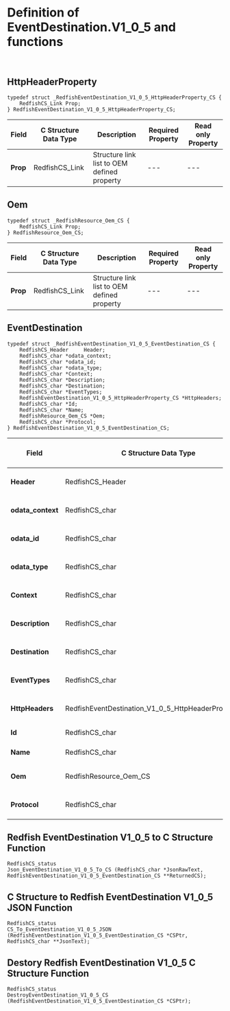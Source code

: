 # Definition of EventDestination.V1_0_5 and functions<br><br>

## HttpHeaderProperty
    typedef struct _RedfishEventDestination_V1_0_5_HttpHeaderProperty_CS {
        RedfishCS_Link Prop;
    } RedfishEventDestination_V1_0_5_HttpHeaderProperty_CS;

|Field |C Structure Data Type|Description |Required Property|Read only Property
| ---  | --- | --- | --- | ---
|**Prop**|RedfishCS_Link| Structure link list to OEM defined property| ---| ---


## Oem
    typedef struct _RedfishResource_Oem_CS {
        RedfishCS_Link Prop;
    } RedfishResource_Oem_CS;

|Field |C Structure Data Type|Description |Required Property|Read only Property
| ---  | --- | --- | --- | ---
|**Prop**|RedfishCS_Link| Structure link list to OEM defined property| ---| ---


## EventDestination
    typedef struct _RedfishEventDestination_V1_0_5_EventDestination_CS {
        RedfishCS_Header     Header;
        RedfishCS_char *odata_context;
        RedfishCS_char *odata_id;
        RedfishCS_char *odata_type;
        RedfishCS_char *Context;
        RedfishCS_char *Description;
        RedfishCS_char *Destination;
        RedfishCS_char *EventTypes;
        RedfishEventDestination_V1_0_5_HttpHeaderProperty_CS *HttpHeaders;
        RedfishCS_char *Id;
        RedfishCS_char *Name;
        RedfishResource_Oem_CS *Oem;
        RedfishCS_char *Protocol;
    } RedfishEventDestination_V1_0_5_EventDestination_CS;

|Field |C Structure Data Type|Description |Required Property|Read only Property
| ---  | --- | --- | --- | ---
|**Header**|RedfishCS_Header|Redfish C structure header|---|---
|**odata_context**|RedfishCS_char| String pointer to **@odata.context** property.| No| No
|**odata_id**|RedfishCS_char| String pointer to **@odata.id** property.| No| No
|**odata_type**|RedfishCS_char| String pointer to **@odata.type** property.| No| No
|**Context**|RedfishCS_char| String pointer to **Context** property.| Yes| No
|**Description**|RedfishCS_char| String pointer to **Description** property.| No| Yes
|**Destination**|RedfishCS_char| String pointer to **Destination** property.| No| Yes
|**EventTypes**|RedfishCS_char| String pointer to **EventTypes** property.| No| Yes
|**HttpHeaders**|RedfishEventDestination_V1_0_5_HttpHeaderProperty_CS| Structure points to **HttpHeaders** property.| No| No
|**Id**|RedfishCS_char| String pointer to **Id** property.| Yes| Yes
|**Name**|RedfishCS_char| String pointer to **Name** property.| Yes| Yes
|**Oem**|RedfishResource_Oem_CS| Structure points to **Oem** property.| No| No
|**Protocol**|RedfishCS_char| String pointer to **Protocol** property.| No| Yes
## Redfish EventDestination V1_0_5 to C Structure Function
    RedfishCS_status
    Json_EventDestination_V1_0_5_To_CS (RedfishCS_char *JsonRawText, RedfishEventDestination_V1_0_5_EventDestination_CS **ReturnedCS);

## C Structure to Redfish EventDestination V1_0_5 JSON Function
    RedfishCS_status
    CS_To_EventDestination_V1_0_5_JSON (RedfishEventDestination_V1_0_5_EventDestination_CS *CSPtr, RedfishCS_char **JsonText);

## Destory Redfish EventDestination V1_0_5 C Structure Function
    RedfishCS_status
    DestroyEventDestination_V1_0_5_CS (RedfishEventDestination_V1_0_5_EventDestination_CS *CSPtr);

